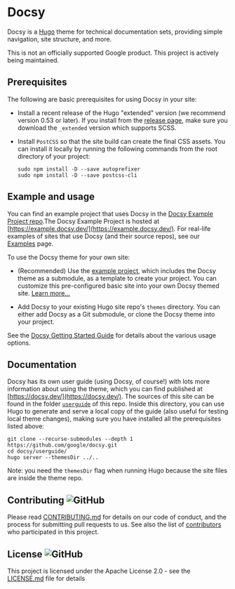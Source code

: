 # Docsy 

Docsy is a [Hugo](https://gohugo.io/) theme for technical documentation sets, providing simple navigation, site structure, and more.

This is not an officially supported Google product. This project is actively being maintained.

## Prerequisites

The following are basic prerequisites for using Docsy in your site:

- Install a recent release of the Hugo "extended" version (we recommend version 0.53 or later). If you install from the 
  [release page](https://github.com/gohugoio/hugo/releases), make sure you download the `_extended` version 
  which supports SCSS.

- Install `PostCSS` so that the site build can create the final CSS assets. You can install it locally by running 
  the following commands from the root directory of your project:

  ```
  sudo npm install -D --save autoprefixer
  sudo npm install -D --save postcss-cli
  ```

## Example and usage

You can find an example project that uses Docsy in the [Docsy Example Project repo](https://github.com/google/docsy-example).The Docsy Example Project is hosted at [https://example.docsy.dev/](https://example.docsy.dev/). For real-life examples of sites that use Docsy (and their source repos), see our [Examples](https://www.docsy.dev/docs/examples/) page.

To use the Docsy theme for your own site:

  - (Recommended) Use the [example project](https://github.com/google/docsy-example),
     which includes the Docsy theme as a submodule, as a template to create your project.
    You can customize this pre-configured basic site into your own Docsy themed site. 
    [Learn more...](https://github.com/google/docsy-example)
  
  - Add Docsy to your existing Hugo site repo's `themes` directory. You can either add Docsy as a Git submodule, or 
    clone the Docsy theme into your project.

See the [Docsy Getting Started Guide](https://docsy.dev/docs/getting-started/) for 
details about the various usage options.

## Documentation

Docsy has its own user guide (using Docsy, of course!) with lots more information about using the theme, which you can find published at [https://docsy.dev/](https://docsy.dev/). The sources of this site can be found in the folder [`userguide`](userguide/) of this repo. Inside this directory, you can use Hugo to generate and serve a local copy of the guide (also useful for testing local theme changes), making sure you have installed all the prerequisites listed above:

```
git clone --recurse-submodules --depth 1 https://github.com/google/docsy.git
cd docsy/userguide/
hugo server --themesDir ../..
```

Note: you need the `themesDir` flag when running Hugo because the site files are inside the theme repo.

## Contributing ![GitHub](https://img.shields.io/github/contributors/google/docsy)

Please read [CONTRIBUTING.md](https://github.com/google/docsy/blob/master/CONTRIBUTING.md) for details on our code of conduct, and the process for submitting pull requests to us.
See also the list of [contributors](https://github.com/google/docsy/graphs/contributors) who participated in this project.

## License ![GitHub](https://img.shields.io/github/license/google/docsy)

This project is licensed under the Apache License 2.0 - see the [LICENSE.md](https://github.com/google/docsy/blob/master/LICENSE) file for details
